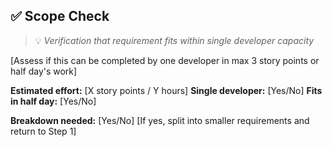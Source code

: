 ## ✅ Scope Check
> 💡 *Verification that requirement fits within single developer capacity*

[Assess if this can be completed by one developer in max 3 story points or half day's work]

**Estimated effort:** [X story points / Y hours]
**Single developer:** [Yes/No]
**Fits in half day:** [Yes/No]

**Breakdown needed:** [Yes/No]
[If yes, split into smaller requirements and return to Step 1]